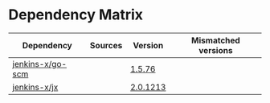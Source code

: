 # Dependency Matrix

Dependency | Sources | Version | Mismatched versions
---------- | ------- | ------- | -------------------
[jenkins-x/go-scm](https://github.com/jenkins-x/go-scm) |  | [1.5.76]() | 
[jenkins-x/jx](https://github.com/jenkins-x/jx) |  | [2.0.1213](https://github.com/jenkins-x/jx/releases/tag/v2.0.1213) | 
